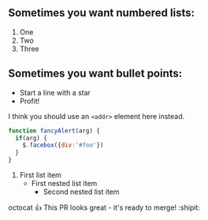 ## Sometimes you want numbered lists:
1. One
2. Two
3. Three 

## Sometimes you want bullet points:

* Start a line with a star
* Profit!

I think you should use an
`<addr>` element here instead.

```javascript
function fancyAlert(arg) {
  if(arg) {
    $.facebox({div:'#foo'})
  }
}
```

1. First list item
     - First nested list item
       - Second nested list item
       
octocat :+1: This PR looks great - it's ready to merge! :shipit:
